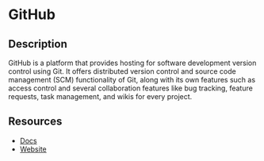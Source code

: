 # GitHub

## Description
GitHub is a platform that provides hosting for software development version control using Git. It offers distributed version control and source code management (SCM) functionality of Git, along with its own features such as access control and several collaboration features like bug tracking, feature requests, task management, and wikis for every project.

## Resources
* [Docs](https://docs.github.com/en/rest)
* [Website](github.com)